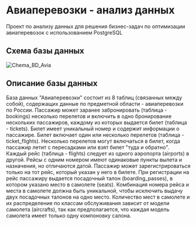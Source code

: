 # Авиаперевозки - анализ данных
Проект по анализу данных для решения бизнес-задач по оптимизации авиаперевозок с использованием PostgreSQL
## Схема базы данных
![Chema_BD_Avia](https://user-images.githubusercontent.com/48159532/188158778-5da42df5-bc61-49d8-ad5e-30adddc823ac.png)
## Описание базы данных
База данных "Авиаперевозки" состоит из 8 таблиц (связанных между собой), содержащих данные по предметной области - авиаперевозки по России.
Пассажир может заранее забронировать (таблица - bookings) несколько перелетов и включить в одно бронирование нескольких пассажиров, каждому из которых выдается билет (таблица - tickets).
Билет имеет уникальный номер и содержит информации о пассажире.
Билет включает один или несколько перелетов (таблица - ticket_flights).  Несколько перелетов могут включаться в билет, когда пассажир летит с пересадками или взят билет "туда и обратно".
Каждый рейс (таблица - flights) следует из одного аэропорта (airports) в другой. Рейсы с одним номером имеют одинаковые пункты вылета и назначения, но отличаются датой.
Пассажир может зарегистрироваться только на тот рейс, который указан у него в билете. 
При регистрации на рейс пассажиру выдается посадочный талон (boarding_passes), в котором указано место в самолете (seats).
Комбинация номера рейса и места в самолете должна быть уникальной, чтобы исключить выдачу двух посадочных талонов на одно место.
Количество мест в самолете и их распределение по классам обслуживания зависит от модели самолета (aircrafts), так как предполагается, что каждая модель самолета имеет только одну компоновку салона. 
